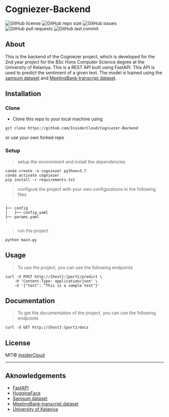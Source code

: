 # Cogniezer-Backend

![GitHub license](https://img.shields.io/github/license/InsiderCloud/Cogniezer-Backend)
![GitHub repo size](https://img.shields.io/github/repo-size/InsiderCloud/Cogniezer-Backend)
![GitHub issues](https://img.shields.io/github/issues/InsiderCloud/Cogniezer-Backend)
![GitHub pull requests](https://img.shields.io/github/issues-pr/InsiderCloud/Cogniezer-Backend)
![GitHub last commit](https://img.shields.io/github/last-commit/InsiderCloud/Cogniezer-Backend)

## About

This is the backend of the Cogniezer project, which is developed for the 2nd year project for the BSc Hons Computer Science degree at the University of Kelaniya. This is a REST API built using FastAPI. This API is used to predict the sentiment of a given text. The model is trained using the [samsum dataset](https://huggingface.co/datasets/samsum) and [MeetingBank-transcript dataset](https://huggingface.co/datasets/lytang/MeetingBank-transcript).

## Installation

### Clone

- Clone this repo to your local machine using

```shell
git clone https://github.com/InsiderCloud/Cogniezer-Backend
```

or use your own forked repo

### Setup

> setup the environment and install the dependencies

```shell
conda create -n cogniezer python=3.7
conda activate cogniezer
pip install -r requirements.txt
```

> configure the project with your own configurations in the following files

```shell
.
├── config
│   ├── config.yaml
├── params.yaml
.
```

> run the project

```shell
python main.py
```

## Usage

> To use the project, you can use the following endpoints

```shell
curl -X POST http://{host}:{port}/predict \
    -H 'Content-Type: application/json' \
    -d '{"text": "This is a sample text"}'
```

## Documentation

> To get the documentation of the project, you can use the following endpoints

```shell
curl -X GET http://{host}:{port}/docs
```

## License

MIT© [InsiderCloud](https://github.com/InsiderCloud)

---

## Aknowledgements

- [FastAPI](https://fastapi.tiangolo.com/)
- [HuggingFace](https://huggingface.co/)
- [Samsum dataset](https://huggingface.co/datasets/samsum)
- [MeetingBank-transcript dataset](https://huggingface.co/datasets/lytang/MeetingBank-transcript)
- [University of Kelaniya](https://www.kln.ac.lk/)
